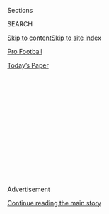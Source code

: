 <div id="app">

<div>

<div>

<div>

<div class="NYTAppHideMasthead css-1q2w90k e1suatyy0">

<div class="section css-ui9rw0 e1suatyy2">

<div class="css-eph4ug er09x8g0">

<div class="css-6n7j50">

</div>

<span class="css-1dv1kvn">Sections</span>

<div class="css-10488qs">

<span class="css-1dv1kvn">SEARCH</span>

</div>

[Skip to content](#site-content)[Skip to site index](#site-index)

</div>

<div id="masthead-section-label" class="css-1wr3we4 eaxe0e00">

[Pro
Football](https://www.nytimes.com/section/sports/football)

</div>

<div class="css-10698na e1huz5gh0">

</div>

</div>

<div id="masthead-bar-one" class="section hasLinks css-15hmgas e1csuq9d3">

<div class="css-uqyvli e1csuq9d0">

</div>

<div class="css-1uqjmks e1csuq9d1">

</div>

<div class="css-9e9ivx">

[](https://myaccount.nytimes.com/auth/login?response_type=cookie&client_id=vi)

</div>

<div class="css-1bvtpon e1csuq9d2">

[Today’s
Paper](https://www.nytimes.com/section/todayspaper)

</div>

</div>

</div>

</div>

<div data-aria-hidden="false">

<div id="site-content" data-role="main">

<div>

<div class="css-1aor85t" style="opacity:0.000000001;z-index:-1;visibility:hidden">

<div class="css-1hqnpie">

<div class="css-epjblv">

<span class="css-17xtcya">[Pro
Football](/section/sports/football)</span><span class="css-x15j1o">|</span><span class="css-fwqvlz">Not
Quite 75 and Sunny, but a Mild Day Dispels the Worries About the Weather
</span>

</div>

<div class="css-k008qs">

<div class="css-1iwv8en">

<span class="css-18z7m18"></span>

<div>

</div>

</div>

<span class="css-1n6z4y">https://nyti.ms/1k1CjD3</span>

<div class="css-1705lsu">

<div class="css-4xjgmj">

<div class="css-4skfbu" data-role="toolbar" data-aria-label="Social Media Share buttons, Save button, and Comments Panel with current comment count" data-testid="share-tools">

  - 
  - 
  - 
  - 
    
    <div class="css-6n7j50">
    
    </div>

  - 

</div>

</div>

</div>

</div>

</div>

</div>

<div class="css-13pd83m">

</div>

<div id="top-wrapper" class="css-1sy8kpn">

<div id="top-slug" class="css-l9onyx">

Advertisement

</div>

[Continue reading the main
story](#after-top)

<div class="ad top-wrapper" style="text-align:center;height:100%;display:block;min-height:250px">

<div id="top" class="place-ad" data-position="top" data-size-key="top">

</div>

</div>

<div id="after-top">

</div>

</div>

<div id="sponsor-wrapper" class="css-1hyfx7x">

<div id="sponsor-slug" class="css-19vbshk">

Supported by

</div>

[Continue reading the main
story](#after-sponsor)

<div id="sponsor" class="ad sponsor-wrapper" style="text-align:center;height:100%;display:block">

</div>

<div id="after-sponsor">

</div>

</div>

<div class="css-1vkm6nb ehdk2mb0">

# Not Quite 75 and Sunny, but a Mild Day Dispels the Worries About the Weather

</div>

<div class="css-79elbk" data-testid="photoviewer-wrapper">

<div class="css-z3e15g" data-testid="photoviewer-wrapper-hidden">

</div>

<div class="css-1a48zt4 ehw59r15" data-testid="photoviewer-children">

![<span class="css-16f3y1r e13ogyst0" data-aria-hidden="true">A pass
catch at the Tide Challenge at MetLife Stadium. The temperature at game
time for Super Bowl XLVIII was 49
degrees.</span><span class="css-cnj6d5 e1z0qqy90" itemprop="copyrightHolder"><span class="css-1ly73wi e1tej78p0">Credit...</span><span><span>Michelle
V. Agins/The New York
Times</span></span></span>](https://static01.nyt.com/images/2014/02/03/sports/WEATHER/WEATHER-articleLarge.jpg?quality=75&auto=webp&disable=upscale)

</div>

</div>

<div class="css-xt80pu e12qa4dv0">

<div class="css-18e8msd">

<div class="css-vp77d3 epjyd6m0">

<div class="css-1baulvz">

By [<span class="css-1baulvz last-byline" itemprop="name">Ken
Belson</span>](http://www.nytimes.com/by/ken-belson)

</div>

</div>

  - Feb. 2,
    2014

  - 
    
    <div class="css-4xjgmj">
    
    <div class="css-d8bdto" data-role="toolbar" data-aria-label="Social Media Share buttons, Save button, and Comments Panel with current comment count" data-testid="share-tools">
    
      - 
      - 
      - 
      - 
        
        <div class="css-6n7j50">
        
        </div>
    
      - 
    
    </div>
    
    </div>

</div>

</div>

<div class="section meteredContent css-1r7ky0e" name="articleBody" itemprop="articleBody">

<div class="css-1fanzo5 StoryBodyCompanionColumn">

<div class="css-53u6y8">

EAST RUTHERFORD, N.J. — John Dalena and his son Mike were prepared for
the worst. In the back of their car parked near MetLife Stadium, they
had snow pants, extra sweatshirts and other cold-weather gear to keep
them warm after kickoff at the Super Bowl still three hours away.

But a funny thing happened as they spoke: The sun peaked through the
gray clouds.

“Of course, we were prepared to sit in a snowstorm, but this is great,”
said John, who lives in Madison, N.J., and wore a Seahawks jersey. “I
don’t think I ever checked the weather reports as much as for this
game.”

After months of predictions of snow, howling wind and a frigid
temperature, the weather on Super Bowl Sunday felt like a breath of
fresh air. No polar vortex. No ice or sleet. No record-setting,
bone-chilling temperatures, just a game-time temperature of 49 degrees
and overcast, with a chance of light rain.

The temperature at kickoff was actually the same as it was before the
first pitch of the sixth and clinching game of the World Series in
Boston last October.

</div>

</div>

<div class="css-1fanzo5 StoryBodyCompanionColumn">

<div class="css-53u6y8">

“I took my jacket off because it’s too warm,” said Paul Melkers, a
Seahawks fan from Gig Harbor, Wash.

His friend Garry Horvitz added, “It’s a nice Seattle day.” From the
moment the N.F.L. chose to hold its first outdoor Super Bowl in a cold
weather region nearly four years ago, weather has been a topic of
continual discussion. It also raised the chance that other cold-weather
cities with outdoor stadiums could be added to the rotation of potential
hosts.

Commissioner Roger Goodell, an artful marketer, reminded fans that some
of the N.F.L.’s classic contests were played in cold weather. He even
poked fun at the worrywarts, with fake snowflakes falling from the
ceiling during his annual state of the league address Friday.

“Of course, we cannot control the weather,” he said. “I told you we were
going to embrace the weather; here we go.”

Police and traffic officials assured fans that they were ready to keep
the trains running and the roads clear, if the weather were to turn
wintry. The players shrugged. They came from Denver and Seattle, not
Miami and San Diego.

</div>

</div>

<div class="css-1fanzo5 StoryBodyCompanionColumn">

<div class="css-53u6y8">

Instead of chasing tornadoes and tracking hurricanes, weather
forecasters flexed their meteorological muscles when, in fact, a clear
picture of the weather on a single day is rarely known more than a few
days in advance.

“About 10 days ago, the temperature was going to be somewhere between
the teens and the 50s,” said Elliot Abrams, senior vice president at
Accuweather.com. “It’s good for interest value or entertainment value.
You have to keep your sense of humor.”

The fixation on the weather at the Super Bowl managed to crowd out one
of the year’s more prominent weather-related holidays, Groundhog
Day.

</div>

</div>

<div style="max-width:100%;margin:0 auto">

<div class="css-17dprlf" data-id="100000002657541" data-slug="superbowl-series-inline" style="max-width:300px">

</div>

</div>

<div class="css-1fanzo5 StoryBodyCompanionColumn">

<div class="css-53u6y8">

“It sort of did steal his thunder,” Abrams said. (For the record,
Punxsutawney Phil predicted six more weeks of winter after seeing his
shadow.)

The dire forecasts leading to the game had a silver lining: falling
ticket prices. Fans who waited until the weekend to buy their tickets
found relative bargains.

“The bad weather they expected was good for me,” said Ruben Menendez,
who visited from Dallas. “If everyone knew it was going to be 50
degrees, prices would have been higher.”

</div>

</div>

<div class="css-1fanzo5 StoryBodyCompanionColumn">

<div class="css-53u6y8">

The larger question is whether the N.F.L. will commit to another Super
Bowl outdoors in a cold-weather climate. The league granted New York and
New Jersey a waiver from the requirement that the average temperature
during the first week of February be 50 degrees or warmer, said Mark
Lamping, who as the chief executive<span class="css-8l6xbc evw5hdy0">
 </span>of New Meadowlands Stadium Company oversaw the construction of
MetLife Stadium when the bid to host this year’s Super Bowl was put
together. Lamping is now the president of the Jacksonville Jaguars.

“It was obviously the first thing most people thought of, but the second
thing was that some of the most historic games in the N.F.L. were played
in less-than-ideal weather conditions,” Lamping said.

Goodell said Friday that this year’s game was as much about it being in
the New York metropolitan area than about breaking a weather taboo. It
was a hint that cities like Denver and Seattle, which have outdoor
stadiums and have expressed interest in hosting the game, will need to
do more than just get in line if they hope to convince the league.

But by dodging a weather bullet this week, owners may now be more
receptive to giving another cold-weather city a chance, said Clark Hunt,
the chairman of the Kansas City Chiefs.

“When it comes time to vote, owners will remember how well things went
this week,” Hunt said Sunday, adding that he envisioned a cold-weather
city with an outdoor stadium being chosen about once every 10 years.

“I think it is really part of football,” Shad Khan, the owner of the
Jaguars, said about a cold-weather Super Bowl. “It’s going to be part of
the future of this game.”

Warm-weather cities, fearful of being pushed aside as Super Bowl hosts,
have fought back. Steve Ross, the owner of the Dolphins, has tried to
win subsidies from Miami-Dade County to help improve his stadium to
raise the odds that a Super Bowl returns to South Florida.

</div>

</div>

<div class="css-1fanzo5 StoryBodyCompanionColumn">

<div class="css-53u6y8">

On Wednesday, the host committee for next year’s Super Bowl in Glendale,
Ariz., held a cocktail party where the mantra, shouted loud and often,
was “75 and sunny,” a reference to the weather in the Phoenix area.

But the N.F.L. has been dealing with the weather almost since the Super
Bowl began. The coldest Super Bowl was played in 1972 in New Orleans,
before the Superdome was completed, where it was 39 degrees at kickoff.
Atlanta and Dallas, which hosted games in domed stadiums, were hit by
ice storms days before the game, snarling traffic and dampening the
festival that precedes the game.

After a week of brutal cold, Central Park finally had that festival feel
on Sunday afternoon, where it was a balmy 55 degrees. Jawn Chasteen and
his 10-year-old son Alexander were splattered in mud as they threw a
football to each other near the Sheep Meadow.

“We’re getting pumped for the game,” Chasteen said between tosses. “It’s
such a random shot to get a nice day in February. We always get
blizzards and stuff. And then it’s going to snow again tonight. It’s a
perfect little window for the Super Bowl.”

</div>

</div>

</div>

<div>

</div>

<div>

</div>

<div>

</div>

<div>

<div id="bottom-wrapper" class="css-1ede5it">

<div id="bottom-slug" class="css-l9onyx">

Advertisement

</div>

[Continue reading the main
story](#after-bottom)

<div id="bottom" class="ad bottom-wrapper" style="text-align:center;height:100%;display:block;min-height:90px">

</div>

<div id="after-bottom">

</div>

</div>

</div>

</div>

</div>

## Site Index

<div>

</div>

## Site Information Navigation

  - [© <span>2020</span> <span>The New York Times
    Company</span>](https://help.nytimes.com/hc/en-us/articles/115014792127-Copyright-notice)

<!-- end list -->

  - [NYTCo](https://www.nytco.com/)
  - [Contact
    Us](https://help.nytimes.com/hc/en-us/articles/115015385887-Contact-Us)
  - [Work with us](https://www.nytco.com/careers/)
  - [Advertise](https://nytmediakit.com/)
  - [T Brand Studio](http://www.tbrandstudio.com/)
  - [Your Ad
    Choices](https://www.nytimes.com/privacy/cookie-policy#how-do-i-manage-trackers)
  - [Privacy](https://www.nytimes.com/privacy)
  - [Terms of
    Service](https://help.nytimes.com/hc/en-us/articles/115014893428-Terms-of-service)
  - [Terms of
    Sale](https://help.nytimes.com/hc/en-us/articles/115014893968-Terms-of-sale)
  - [Site
    Map](https://spiderbites.nytimes.com)
  - [Help](https://help.nytimes.com/hc/en-us)
  - [Subscriptions](https://www.nytimes.com/subscription?campaignId=37WXW)

</div>

</div>

</div>

</div>
